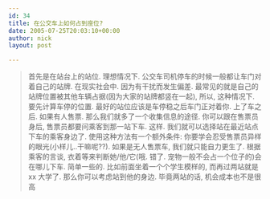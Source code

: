 ```yaml
---
id: 34
title: 在公交车上如何占到座位?
date: 2005-07-25T20:03:10+00:00
author: nick
layout: post

---
```

<div id="msgcns!192788B236F6126B!144" class="bvMsg">
<blockquote>
<div>首先是在站台上的站位. 理想情况下. 公交车司机停车的时候一般都让车门对着自己的站牌. 在现实社会中. 因为有干扰而发生偏差. 最常见的就是自己的站牌位置被其他车辆占据(因为大家的站牌都竖在一起), 所以, 这种情况下. 要先计算车停的位置. 最好的站位应该是车停稳之后车门正对着你. 上了车之后. 如果有人售票. 那么我们就多了一个收集信息的途径. 你可以跟在售票员身后, 售票员都要问乘客到那一站下车. 这样. 我们就可以选择站在最近站点下车的乘客身边了. 使用这种方法有一个额外条件: 你要学会忍受售票员异样的眼光(小样儿..干嘛呢??). 如果是无人售票车, 我们就只能自力更生了. 根据乘客的言谈, 衣着等来判断她/他/它(哦. 错了. 宠物一般不会占一个位子的)会在哪儿下车. 简单一些的. 比如前面坐着一个个学生模样的, 而再过两站就是 xx 大学了. 那么你可以考虑站到他的身边. 毕竟两站的话, 机会成本也不是很高</div>
</blockquote>
</div>
